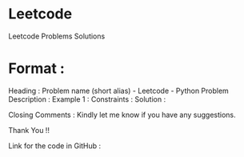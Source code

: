 # Leetcode
Leetcode Problems Solutions 

# Format :
 
Heading : Problem name (short alias) - Leetcode<problem number> - Python
Problem Description : 
Example 1 :
Constraints :
Solution :

Closing Comments : 
Kindly let me know if you have any suggestions.

Thank You !!

Link for the code in GitHub :

<Github Code link for complete code>